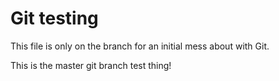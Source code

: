 
# Git testing

This file is only on the branch for an initial mess about with Git.

This is the master git branch test thing!

